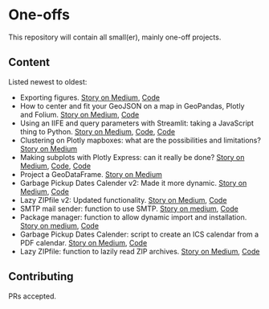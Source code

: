 # One-offs

This repository will contain all small(er), mainly one-off projects.

## Content
Listed newest to oldest:
* Exporting figures. [Story on Medium](https://medium.com/pythoneers/output-figures-from-geopandas-plotly-and-folium-how-to-save-them-as-a-graphic-a-geojson-a-shape-cb4c337aa7aa), [Code](https://github.com/UnicornOnAzur/one_offs/blob/main/saving_maps.py)
* How to center and fit your GeoJSON on a map in GeoPandas, Plotly and Folium. [Story on Medium](https://medium.com/pythoneers/how-to-center-and-zoom-to-your-geojson-in-geopandas-plotly-and-folium-3fe3fd9c0d54), [Code](https://github.com/UnicornOnAzur/one_offs/blob/main/center_zoom_and_fit.py)
* Using an IIFE and query parameters with Streamlit: taking a JavaScript thing to Python. [Story on Medium](https://medium.com/pythoneers/using-an-iife-and-query-parameters-with-streamlit-taking-a-popular-thing-from-javascript-and-look-f82f50a40070), [Code](https://github.com/UnicornOnAzur/one_offs/blob/main/iife.py), [Code](https://github.com/UnicornOnAzur/one_offs/blob/main/iife.js)
* Clustering on Plotly mapboxes: what are the possibilities and limitations? [Story on Medium](https://medium.com/top-python-libraries/clustering-on-plotly-mapboxes-what-are-the-possibilities-and-limitations-8264c9aa6843)
* Making subplots with Plotly Express: can it really be done? [Story on Medium](https://medium.com/top-python-libraries/making-subplots-with-plotly-express-can-it-really-be-done-d29d4149294d), [Code](https://github.com/UnicornOnAzur/one_offs/blob/main/px_subplots.py), [Code](https://github.com/UnicornOnAzur/one_offs/blob/main/px_subplots_article.py)
* Project a GeoDataFrame. [Story on Medium](https://medium.com/top-python-libraries/how-to-correctly-project-a-geodataframe-05b059b8a7e6)
* Garbage Pickup Dates Calender v2: Made it more dynamic. [Story on Medium](https://medium.com/@unicornonazur/garbage-in-icalendar-out-revisited-will-it-work-for-next-year-2fd85b3355df), [Code](https://github.com/UnicornOnAzur/one_offs/blob/main/garbage_calendar_v2.py)
* Lazy ZIPfile v2: Updated functionality. [Story on Medium](https://medium.com/pythoneers/unlazy-lazy-zipfile-2142f278b6b4), [Code](https://github.com/UnicornOnAzur/one_offs/blob/main/lazy_zipfile_v2.py)
* SMTP mail sender: function to use SMTP. [Story on medium](https://medium.com/pythoneers/its-just-as-easy-as-sending-an-email-61a854981262), [Code](https://github.com/UnicornOnAzur/one_offs/blob/main/smtp_mail.py)
* Package manager: function to allow dynamic import and installation. [Story on medium](https://medium.com/pythoneers/of-the-utmost-import-ance-providing-flexible-import-and-installation-for-python-d7709030d7fc), [Code](https://github.com/UnicornOnAzur/one_offs/blob/main/package_manager.py)
* Garbage Pickup Dates Calender: script to create an ICS calendar from a PDF calendar. [Story on Medium](https://medium.com/pythoneers/garbage-in-icalendar-out-69-reasons-not-to-do-it-manually-9eddb1dd04c1), [Code](https://github.com/UnicornOnAzur/one_offs/blob/main/garbage_calendar.py)
* Lazy ZIPfile: function to lazily read ZIP archives. [Story on Medium](https://medium.com/pythoneers/lazip-using-lazy-evaluation-to-read-zip-archives-in-memory-64c0a0fb115a), [Code](https://github.com/UnicornOnAzur/one_offs/blob/main/lazy_zipfile.py)

## Contributing

PRs accepted.
